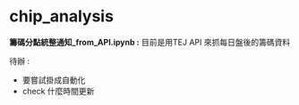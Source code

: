 # chip_analysis

**籌碼分點統整通知_from_API.ipynb :**
目前是用TEJ API 來抓每日盤後的籌碼資料

待辦 : 
- 要嘗試掛成自動化
- check 什麼時間更新
